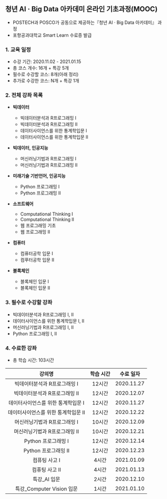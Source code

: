 ## 청년 AI · Big Data 아카데미 온라인 기초과정(MOOC)
- POSTECH과 POSCO가 공동으로 제공하는『청년 AI · Big Data 아카데미』 과정  
- 포항공과대학교 Smart Learn 수료증 발급

### 1. 교육 일정
- 수강 기간: 2020.11.02 - 2021.01.15
- 총 코스 개수: 16개 + 특강 5개
- 필수로 수강할 코스: 8개(아래 정리)
- 추가로 수강한 코스: N개 + 특강 1개

### 2. 전체 강좌 목록
- **빅데이터**
  - 빅데이터분석과 R프로그래밍 Ⅰ
  - 빅데이터분석과 R프로그래밍 Ⅱ
  - 데이터사이언스를 위한 통계학입문 Ⅰ
  - 데이터사이언스를 위한 통계학입문 Ⅱ

- **빅데이터, 인공지능**
  - 머신러닝기법과 R프로그래밍 Ⅰ
  - 머신러닝기법과 R프로그래밍 Ⅱ

- **미래기술 기반언어, 인공지능**
  - Python 프로그래밍 Ⅰ
  - Python 프로그래밍 Ⅱ
  
- **소프트웨어**
  - Computational Thinking Ⅰ
  - Computational Thinking Ⅱ
  - 웹 프로그래밍 기초
  - 웹 프로그래밍 Ⅱ
  
- **컴퓨터**
  - 컴퓨터공학 입문 Ⅰ
  - 컴푸터공학 입문 Ⅱ

- **블록체인**
  - 블록체인 입문 Ⅰ
  - 블록체인 입문 Ⅱ
  
### 3. 필수로 수강할 강좌
- 빅데이터분석과 R프로그래밍 Ⅰ, Ⅱ
- 데이터사이언스를 위한 통계학입문 Ⅰ, Ⅱ
- 머신러닝기법과 R프로그래밍 Ⅰ, Ⅱ
- Python 프로그래밍 Ⅰ, Ⅱ

### 4. 수료한 강좌
- 총 학습 시간: 103시간

강의명|학습 시간|수료 일자
|:--:|:--:|:--:|
빅데이터분석과 R프로그래밍 Ⅰ|12시간|2020.11.27
빅데이터분석과 R프로그래밍 Ⅱ|12시간|2020.12.07
데이터사이언스를 위한 통계학입문 Ⅰ|12시간|2020.11.27
데이터사이언스를 위한 통계학입문 Ⅱ|12시간|2020.12.22
머신러닝기법과 R프로그래밍 Ⅰ|10시간|2020.12.09
머신러닝기법과 R프로그래밍 Ⅱ|10시간|2020.12.21
Python 프로그래밍 Ⅰ|12시간|2020.12.14
Python 프로그래밍 Ⅱ|12시간|2020.12.23
컴퓨팅 사고 Ⅰ|4시간|2021.01.09
컴퓨팅 사고 Ⅱ|4시간|2021.01.13
특강_AI 입문|2시간|2020.12.10
특강_Computer Vision 입문|1시간|2021.01.10
